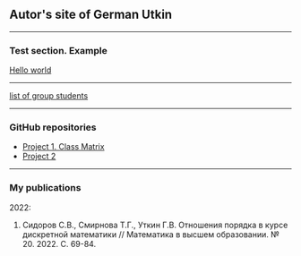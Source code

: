 ## Autor's site of German Utkin

---

### Test section. Example

[Hello world](/sample_page)
<!--
<img src="images/dummy_thumbnail.jpg?raw=true"/>
-->

---
[list of group students](/pdf/SpisokGroup.pdf)

---

### GitHub repositories

- [Project 1. Class Matrix](https://github.com/forodie/Class-Matrix-two-dimensional-array)
- [Project 2](http://example.com/)

---

### My publications
2022:
1. Сидоров С.В., Смирнова Т.Г., Уткин Г.В. Отношения порядка в курсе дискретной математики // Математика в высшем образовании. № 20. 2022. С. 69-84.

<!-- Remove above link if you don't want to attibute -->
